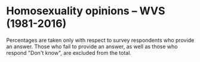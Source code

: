 # Homosexuality opinions – WVS (1981-2016)


Percentages are taken only with respect to survey respondents who provide an answer. Those who fail to provide an answer, as well as those who respond "Don't know", are excluded from the total.